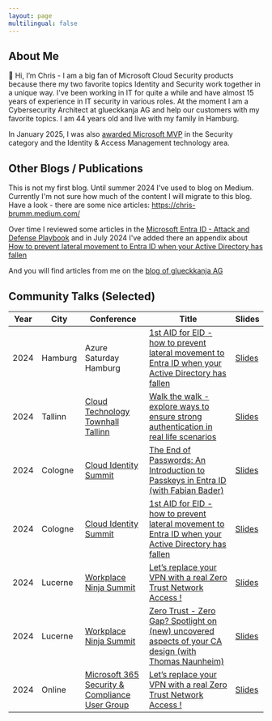 ```yaml
---
layout: page
multilingual: false
---
```


## About Me

👋 Hi, I’m Chris - I am a big fan of Microsoft Cloud Security products because there my two favorite topics Identity and Security work together in a unique way. I've been working in IT for quite a while and have almost 15 years of experience in IT security in various roles. At the moment I am a Cybersecurity Architect at glueckkanja AG and help our customers with my favorite topics. I am 44 years old and live with my family in Hamburg.

In January 2025, I was also [awarded Microsoft MVP](https://mvp.microsoft.com/en-US/MVP/profile/cad9c18c-40fe-475d-b9d9-dbec9bce58c3) in the Security category and the Identity & Access Management technology area.

## Other Blogs / Publications

This is not my first blog. Until summer 2024 I've used to blog on Medium. Currently I'm not sure how much of the content I will migrate to this blog. Have a look - there are some nice articles: https://chris-brumm.medium.com/

Over time I reviewed some articles in the [Microsoft Entra ID - Attack and Defense Playbook](https://github.com/Cloud-Architekt/AzureAD-Attack-Defense) and in July 2024 I've added there an appendix about [How to prevent lateral movement to Entra ID when your Active Directory has fallen](https://github.com/Cloud-Architekt/AzureAD-Attack-Defense/blob/main/LateralMovementADEID.md) 

And you will find articles from me on the [blog of glueckkanja AG](https://www.glueckkanja.com/en/authors/christopher-brumm/)

## Community Talks (Selected)
|Year         |City        |Conference  | Title      |Slides      |
| ----------- |----------- |----------- |----------- |----------- |
|2024|Hamburg|Azure Saturday Hamburg|[1st AID for EID - how to prevent lateral movement to Entra ID when your Active Directory has fallen](https://sessionize.com/s/ChrisBrumm/1st-aid-for-eid-how-to-prevent-lateral-movement-to/84065)|[Slides](https://github.com/crmhh/meetups/blob/main/Azure%20Saturday%20Hamburg%202024%20-%201st%20AID%20for%20EID.pdf)|
|2024|Tallinn|[Cloud Technology Townhall Tallinn](https://cloudtechtallinn.com/)|[Walk the walk - explore ways to ensure strong authentication in real life scenarios](https://sessionize.com/s/ChrisBrumm/walk-the-walk-explore-ways-to-ensure-strong-authen/69436)|[Slides](https://github.com/crmhh/meetups/blob/main/CTTT%202024%20-%20Walk%20the%20walk%20-%20explore%20ways%20to%20ensure%20strong%20authentication%20in%20real%20life%20scenarios.pdf)|
|2024|Cologne|[Cloud Identity Summit](https://www.identitysummit.cloud/agenda-2024/)|[The End of Passwords: An Introduction to Passkeys in Entra ID (with Fabian Bader)](https://sessionize.com/s/ChrisBrumm/the-end-of-passwords-an-introduction-to-passkeys-i/92267)|[Slides](https://github.com/crmhh/meetups/blob/main/Cloud%20Identity%20Summit%2024%20-%20The%20End%20of%20Passwords.pdf)|
|2024|Cologne|[Cloud Identity Summit](https://www.identitysummit.cloud/agenda-2024/)|[1st AID for EID - how to prevent lateral movement to Entra ID when your Active Directory has fallen](https://sessionize.com/s/ChrisBrumm/1st-aid-for-eid-how-to-prevent-lateral-movement-to/84065)|[Slides](https://github.com/crmhh/meetups/blob/main/Cloud%20Identity%20Summit%2024%20-%201st%20AID%20for%20EID.pdf)|
|2024|Lucerne|[Workplace Ninja Summit](https://www.wpninjas.ch/events/workplace-ninja-summit-2024/)|[Let’s replace your VPN with a real Zero Trust Network Access !](https://sessionize.com/s/ChrisBrumm/lets-replace-your-vpn-with-a-real-zero-trust-netwo/91433)|[Slides](https://github.com/crmhh/meetups/blob/main/WPNinja24%20-%20Lets%20replace%20your%20VPN%20with%20a%20real%20Zero%20Trust%20Network%20Access.pdf)|
|2024|Lucerne|[Workplace Ninja Summit](https://www.wpninjas.ch/events/workplace-ninja-summit-2024/)|[Zero Trust - Zero Gap? Spotlight on (new) uncovered aspects of your CA design (with Thomas Naunheim)](https://sessionize.com/s/ChrisBrumm/zero-trust-zero-gap-spotlight-on-new-uncovered-asp/106142)|[Slides](https://github.com/crmhh/meetups/blob/main/WPNinja24%20-%20Zero%20Trust%20-%20Zero%20Gap.pdf)|
|2024|Online|[Microsoft 365 Security & Compliance User Group](https://www.meetup.com/de-DE/m365sandcug/?msockid=18ddba9cc303694e10a9afd5c26e685f)|[Let’s replace your VPN with a real Zero Trust Network Access !](https://sessionize.com/s/ChrisBrumm/lets-replace-your-vpn-with-a-real-zero-trust-netwo/91433)|[Slides](https://github.com/crmhh/meetups/blob/e5020c51d89c3b2ac6f5f56eb6082ba4f3a4a10d/M365%20Security%20and%20Compliance%20User%20Group%20Nov%2024%20-%20Lets%20replace%20your%20VPN%20with%20a%20real%20Zero%20Trust%20Network%20Access.pdf)
